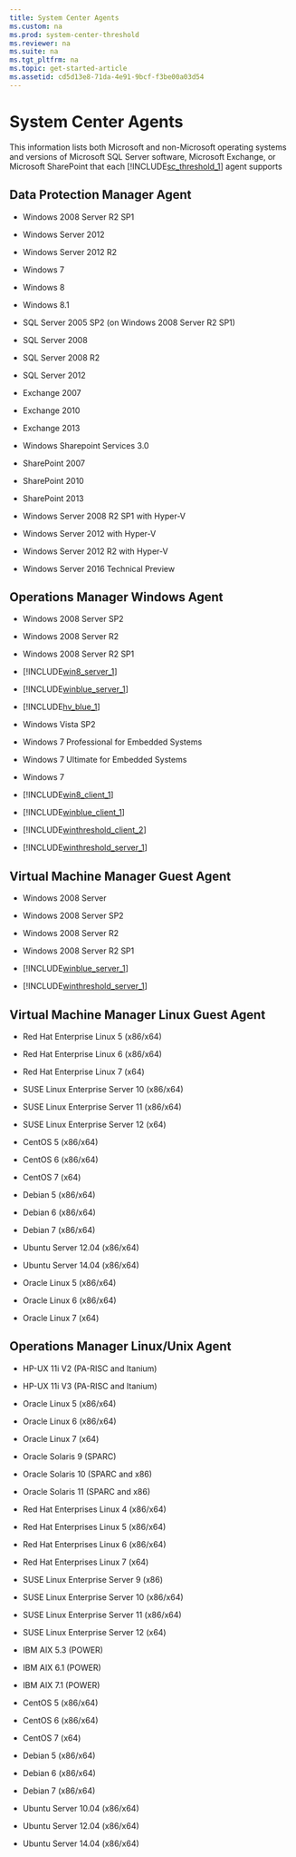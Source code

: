 ```yaml
---
title: System Center Agents
ms.custom: na
ms.prod: system-center-threshold
ms.reviewer: na
ms.suite: na
ms.tgt_pltfrm: na
ms.topic: get-started-article
ms.assetid: cd5d13e8-71da-4e91-9bcf-f3be00a03d54
---
```

# System Center Agents
This information lists both Microsoft and non\-Microsoft operating systems and versions of Microsoft SQL Server software, Microsoft Exchange, or Microsoft SharePoint that each [!INCLUDE[sc_threshold_1](../../Token/sc_threshold_1_md.md)] agent supports

## Data Protection Manager Agent

-   Windows 2008 Server R2 SP1

-   Windows Server 2012

-   Windows Server 2012 R2

-   Windows 7

-   Windows 8

-   Windows 8.1

-   SQL Server 2005 SP2 \(on Windows 2008 Server R2 SP1\)

-   SQL Server 2008

-   SQL Server 2008 R2

-   SQL Server 2012

-   Exchange 2007

-   Exchange 2010

-   Exchange 2013

-   Windows Sharepoint Services 3.0

-   SharePoint 2007

-   SharePoint 2010

-   SharePoint 2013

-   Windows Server 2008 R2 SP1 with Hyper\-V

-   Windows Server 2012 with Hyper\-V

-   Windows Server 2012 R2 with Hyper\-V

-   Windows Server 2016 Technical Preview

## Operations Manager Windows Agent

-   Windows 2008 Server SP2

-   Windows 2008 Server R2

-   Windows 2008 Server R2 SP1

-   [!INCLUDE[win8_server_1](../../Token/win8_server_1_md.md)]

-   [!INCLUDE[winblue_server_1](../../Token/winblue_server_1_md.md)]

-   [!INCLUDE[hv_blue_1](../../Token/hv_blue_1_md.md)]

-   Windows Vista SP2

-   Windows 7 Professional for Embedded Systems

-   Windows 7 Ultimate for Embedded Systems

-   Windows 7

-   [!INCLUDE[win8_client_1](../../Token/win8_client_1_md.md)]

-   [!INCLUDE[winblue_client_1](../../Token/winblue_client_1_md.md)]

-   [!INCLUDE[winthreshold_client_2](../../Token/winthreshold_client_2_md.md)]

-   [!INCLUDE[winthreshold_server_1](../../Token/winthreshold_server_1_md.md)]

## Virtual Machine Manager Guest Agent

-   Windows 2008 Server

-   Windows 2008 Server SP2

-   Windows 2008 Server R2

-   Windows 2008 Server R2 SP1

-   [!INCLUDE[winblue_server_1](../../Token/winblue_server_1_md.md)]

-   [!INCLUDE[winthreshold_server_1](../../Token/winthreshold_server_1_md.md)]

## Virtual Machine Manager Linux Guest Agent

-   Red Hat Enterprise Linux 5 \(x86\/x64\)

-   Red Hat Enterprise Linux 6 \(x86\/x64\)

-   Red Hat Enterprise Linux 7 \(x64\)

-   SUSE Linux Enterprise Server 10 \(x86\/x64\)

-   SUSE Linux Enterprise Server 11 \(x86\/x64\)

-   SUSE Linux Enterprise Server 12 \(x64\)

-   CentOS 5 \(x86\/x64\)

-   CentOS 6 \(x86\/x64\)

-   CentOS 7 \(x64\)

-   Debian 5 \(x86\/x64\)

-   Debian 6 \(x86\/x64\)

-   Debian  7 \(x86\/x64\)

-   Ubuntu Server 12.04 \(x86\/x64\)

-   Ubuntu Server 14.04 \(x86\/x64\)

-   Oracle Linux 5 \(x86\/x64\)

-   Oracle Linux 6 \(x86\/x64\)

-   Oracle Linux 7 \(x64\)

## Operations Manager Linux\/Unix Agent

-   HP\-UX 11i V2 \(PA\-RISC and Itanium\)

-   HP\-UX 11i V3 \(PA\-RISC and Itanium\)

-   Oracle Linux 5 \(x86\/x64\)

-   Oracle Linux 6 \(x86\/x64\)

-   Oracle Linux 7 \(x64\)

-   Oracle Solaris 9 \(SPARC\)

-   Oracle Solaris 10 \(SPARC and x86\)

-   Oracle Solaris 11 \(SPARC and x86\)

-   Red Hat Enterprises Linux 4 \(x86\/x64\)

-   Red Hat Enterprises Linux 5 \(x86\/x64\)

-   Red Hat Enterprises Linux 6 \(x86\/x64\)

-   Red Hat Enterprises Linux 7 \(x64\)

-   SUSE Linux Enterprise Server 9 \(x86\)

-   SUSE Linux Enterprise Server 10 \(x86\/x64\)

-   SUSE Linux Enterprise Server 11 \(x86\/x64\)

-   SUSE Linux Enterprise Server 12 \(x64\)

-   IBM AIX 5.3 \(POWER\)

-   IBM AIX 6.1 \(POWER\)

-   IBM AIX 7.1 \(POWER\)

-   CentOS 5 \(x86\/x64\)

-   CentOS 6 \(x86\/x64\)

-   CentOS 7 \(x64\)

-   Debian 5 \(x86\/x64\)

-   Debian 6 \(x86\/x64\)

-   Debian 7 \(x86\/x64\)

-   Ubuntu Server 10.04 \(x86\/x64\)

-   Ubuntu Server 12.04 \(x86\/x64\)

-   Ubuntu Server 14.04 \(x86\/x64\)


